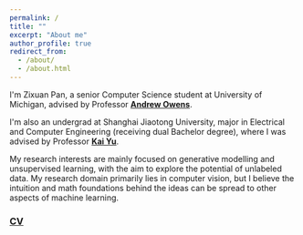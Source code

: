 ```yaml
---
permalink: /
title: ""
excerpt: "About me"
author_profile: true
redirect_from: 
  - /about/
  - /about.html
---
```


I'm Zixuan Pan, a senior Computer Science student at University of Michigan, advised by Professor **[Andrew Owens](https://andrewowens.com/)**.

I'm also an undergrad at Shanghai Jiaotong University, major in Electrical and Computer Engineering (receiving dual Bachelor degree), where I was advised by Professor **[Kai Yu](https://x-lance.sjtu.edu.cn/en/members/kai_yu)**.

My research interests are mainly focused on generative modelling and unsupervised learning, with the aim to explore the potential of unlabeled data. My research domain primarily lies in computer vision, but I believe the intuition and math foundations behind the ideas can be spread to other aspects of machine learning. 

### [CV](https://zxp46.github.io/files/CV.pdf)
